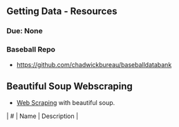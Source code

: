 ## Getting Data - Resources

### Due: None

### Baseball Repo

- https://github.com/chadwickbureau/baseballdatabank

## Beautiful Soup Webscraping

- [Web Scraping](scraping.md) with beautiful soup.

| # | Name | Description |
